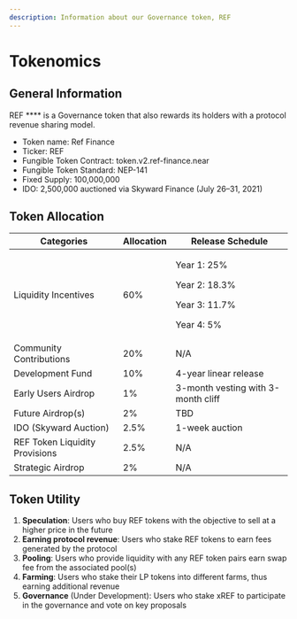 ```yaml
---
description: Information about our Governance token, REF
---
```


# Tokenomics

## **General Information**

REF **** is a Governance token that also rewards its holders with a protocol revenue sharing model.

* Token name: Ref Finance
* Ticker: REF
* Fungible Token Contract: token.v2.ref-finance.near
* Fungible Token Standard: NEP-141
* Fixed Supply: 100,000,000
* IDO: 2,500,000 auctioned via Skyward Finance (July 26–31, 2021)

## **Token Allocation**

| Categories                     | Allocation | Release Schedule                                                            |
| ------------------------------ | ---------- | --------------------------------------------------------------------------- |
| Liquidity Incentives           | 60%        | <p>Year 1: 25%</p><p>Year 2: 18.3%</p><p>Year 3: 11.7%</p><p>Year 4: 5%</p> |
| Community Contributions        | 20%        | N/A                                                                         |
| Development Fund               | 10%        | 4-year linear release                                                       |
| Early Users Airdrop            | 1%         | 3-month vesting with 3-month cliff                                          |
| Future Airdrop(s)              | 2%         | TBD                                                                         |
| IDO (Skyward Auction)          | 2.5%       | 1-week auction                                                              |
| REF Token Liquidity Provisions | 2.5%       | N/A                                                                         |
| Strategic Airdrop              | 2%         | N/A                                                                         |

## **Token Utility**

1. **Speculation**: Users who buy REF tokens with the objective to sell at a higher price in the future
2. **Earning protocol revenue**: Users who stake REF tokens to earn fees generated by the protocol
3. **Pooling**: Users who provide liquidity with any REF token pairs earn swap fee from the associated pool(s)
4. **Farming**: Users who stake their LP tokens into different farms, thus earning additional revenue
5. **Governance** (Under Development): Users who stake xREF to participate in the governance and vote on key proposals
